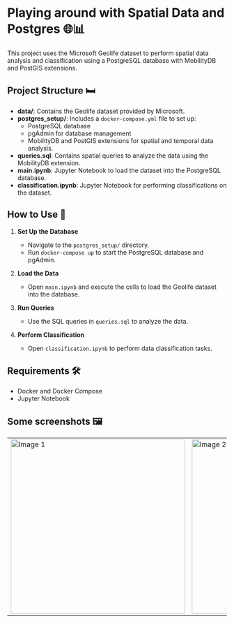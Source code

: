 # Playing around with Spatial Data and Postgres 🌐📊

This project uses the Microsoft Geolife dataset to perform spatial data analysis and classification using a PostgreSQL database with MobilityDB and PostGIS extensions.

## Project Structure 🛏️

- **data/**: Contains the Geolife dataset provided by Microsoft.
- **postgres_setup/**: Includes a `docker-compose.yml` file to set up:
  - PostgreSQL database
  - pgAdmin for database management
  - MobilityDB and PostGIS extensions for spatial and temporal data analysis.
- **queries.sql**: Contains spatial queries to analyze the data using the MobilityDB extension.
- **main.ipynb**: Jupyter Notebook to load the dataset into the PostgreSQL database.
- **classification.ipynb**: Jupyter Notebook for performing classifications on the dataset.

## How to Use 🔧

1. **Set Up the Database**
   - Navigate to the `postgres_setup/` directory.
   - Run `docker-compose up` to start the PostgreSQL database and pgAdmin.

2. **Load the Data**
   - Open `main.ipynb` and execute the cells to load the Geolife dataset into the database.

3. **Run Queries**
   - Use the SQL queries in `queries.sql` to analyze the data.

4. **Perform Classification**
   - Open `classification.ipynb` to perform data classification tasks.

## Requirements 🛠️

- Docker and Docker Compose
- Jupyter Notebook

## Some screenshots 🖼️
<table>
  <tr>
    <td><img src="https://github.com/user-attachments/assets/8e08c82a-763c-4558-b0de-38b13029050d" alt="Image 1" width="400"/></td>
    <td><img src="https://github.com/user-attachments/assets/a183d2cc-9ffc-4122-9288-17ceda337aa3" alt="Image 2" width="400"/></td>
  </tr>
</table>


